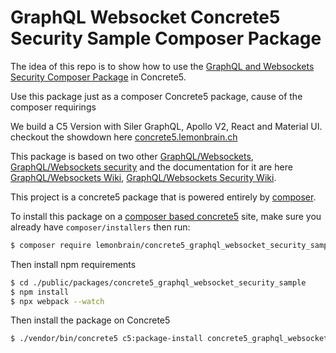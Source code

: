 # GraphQL Websocket Concrete5 Security Sample Composer Package
The idea of this repo is to show how to use the [GraphQL and Websockets Security Composer Package](https://github.com/lemonbrain-mk/graphql_websocket_security) in Concrete5.

Use this package just as a composer Concrete5 package, cause of the composer requirings

We build a C5 Version with Siler GraphQL, Apollo V2, React and Material UI. checkout the showdown here [concrete5.lemonbrain.ch](https://concrete5.lemonbrain.ch/index.php/person#/)

This package is based on two other [GraphQL/Websockets](https://github.com/lemonbrain-mk/graphql_websocket), [GraphQL/Websockets security](https://github.com/lemonbrain-mk/graphql_websocket_security) and the documentation for it are here [GraphQL/Websockets Wiki](https://github.com/lemonbrain-mk/graphql_websocket/wiki), [GraphQL/Websockets Security Wiki](https://github.com/lemonbrain-mk/graphql_websocket_security/wiki).

This project is a concrete5 package that is powered entirely by [composer](https://getcomposer.org).

To install this package on a [composer based concrete5](https://github.com/concrete5/composer) site, make sure you already have `composer/installers` then run:

```sh
$ composer require lemonbrain/concrete5_graphql_websocket_security_sample
```

Then install npm requirements

```sh
$ cd ./public/packages/concrete5_graphql_websocket_security_sample
$ npm install
$ npx webpack --watch
```

Then install the package on Concrete5

```sh
$ ./vendor/bin/concrete5 c5:package-install concrete5_graphql_websocket_security_sample
```